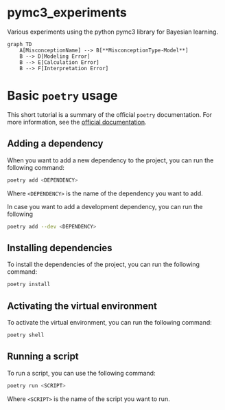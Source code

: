 # pymc3_experiments
Various experiments using the python pymc3 library for Bayesian learning.



```mermaid
graph TD
    A[MisconceptionName] --> B[**MisconceptionType-Model**]
    B --> D[Modeling Error]
    B --> E[Calculation Error]
    B --> F[Interpretation Error]
```

# Basic ```poetry``` usage

This short tutorial is a summary of the official ``poetry`` 
documentation. For more information, see the 
[official documentation](https://python-poetry.org/docs/basic-usage/).

## Adding a dependency

When you want to add a new dependency to the project, you can run the
following command:

```bash
poetry add <DEPENDENCY>
```

Where `<DEPENDENCY>` is the name of the dependency you want to add.

In case you want to add a development dependency, you can run the following

```bash
poetry add --dev <DEPENDENCY>
```

## Installing dependencies

To install the dependencies of the project, you can run the following command:

```bash
poetry install
```

## Activating the virtual environment

To activate the virtual environment, you can run the following command:

```bash
poetry shell
```

## Running a script

To run a script, you can use the following command:

```bash
poetry run <SCRIPT>
```

Where `<SCRIPT>` is the name of the script you want to run.